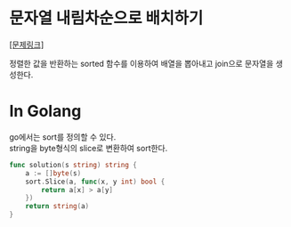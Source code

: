# 문자열 내림차순으로 배치하기
[[문제링크]](https://programmers.co.kr/learn/courses/30/lessons/12917)

정렬한 값을 반환하는 sorted 함수를 이용하여 배열을 뽑아내고 join으로 문자열을 생성한다.

# <span color="gray">In Golang</span><br/>

go에서는 sort를 정의할 수 있다. <br/>
string을 byte형식의 slice로 변환하여 sort한다.

```go
func solution(s string) string {
	a := []byte(s)
	sort.Slice(a, func(x, y int) bool {
		return a[x] > a[y]
	})
	return string(a)
}
```